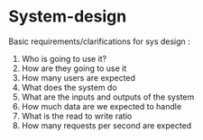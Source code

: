 # System-design

Basic requirements/clarifications for sys design :
1. Who is going to use it?
2. How are they going to use it
3. How many users are expected
4. What does the system do
5. What are the inputs and outputs of the system
6. How much data are we expected to handle
7. What is the read to write ratio
8. How many requests per second are expected 
